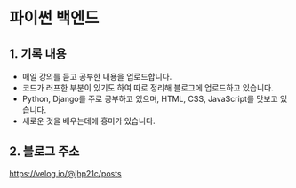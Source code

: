 # 파이썬 백엔드

## 1. 기록 내용
- 매일 강의를 듣고 공부한 내용을 업로드합니다.
- 코드가 러프한 부분이 있기도 하여 따로 정리해 블로그에 업로드하고 있습니다.
- Python, Django를 주로 공부하고 있으며, HTML, CSS, JavaScript를 맛보고 있습니다.
- 새로운 것을 배우는데에 흥미가 있습니다.

## 2. 블로그 주소
https://velog.io/@jhp21c/posts
